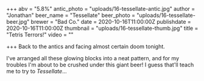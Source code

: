 +++
abv = "5.8%"
antic_photo = "uploads/16-tessellate-antic.jpg"
author = "Jonathan"
beer_name = "Tessellate"
beer_photo = "uploads/16-tessellate-beer.jpg"
brewer = "Bad Co."
date = 2020-10-16T11:00:00Z
publishdate = 2020-10-16T11:00:00Z
thumbnail = "uploads/16-tessellate-thumb.jpg"
title = "Tetris Terrors!"
video = ""

+++
Back to the antics and facing almost certain doom tonight. 

I've arranged all these glowing blocks into a neat pattern, and for my troubles I'm about to be crushed under this giant beer! I guess that'll teach me to try to _Tessellate_...